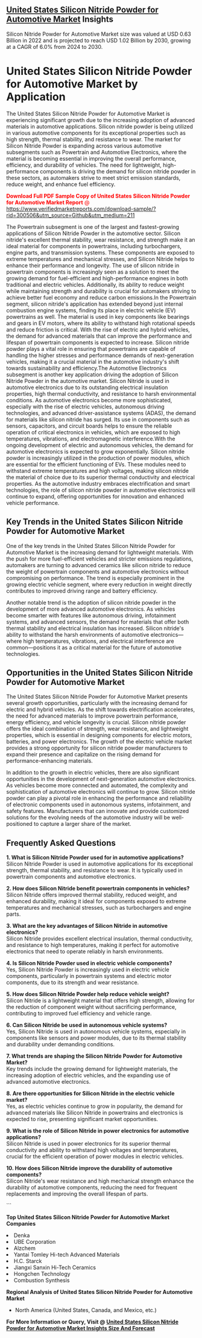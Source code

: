 <h2><a href="https://www.verifiedmarketreports.com/download-sample/?rid=300506&amp;utm_source=Github&amp;utm_medium=211" target="_blank">United States Silicon Nitride Powder for Automotive Market</a> Insights</h2><p>Silicon Nitride Powder for Automotive Market size was valued at USD 0.63 Billion in 2022 and is projected to reach USD 1.02 Billion by 2030, growing at a CAGR of 6.0% from 2024 to 2030.</p><p><h1>United States Silicon Nitride Powder for Automotive Market by Application</h1><p>The United States Silicon Nitride Powder for Automotive Market is experiencing significant growth due to the increasing adoption of advanced materials in automotive applications. Silicon nitride powder is being utilized in various automotive components for its exceptional properties such as high strength, thermal stability, and resistance to wear. The market for Silicon Nitride Powder is expanding across various automotive subsegments such as Powertrain and Automotive Electronics, where the material is becoming essential in improving the overall performance, efficiency, and durability of vehicles. The need for lightweight, high-performance components is driving the demand for silicon nitride powder in these sectors, as automakers strive to meet strict emission standards, reduce weight, and enhance fuel efficiency.<p><span class=""><span style="color: #ff0000;"><strong>Download Full PDF Sample Copy of United States Silicon Nitride Powder for Automotive Market Report</strong> @ </span><a href="https://www.verifiedmarketreports.com/download-sample/?rid=300506&amp;utm_source=Github&amp;utm_medium=211" target="_blank">https://www.verifiedmarketreports.com/download-sample/?rid=300506&amp;utm_source=Github&amp;utm_medium=211</a></span></p>The Powertrain subsegment is one of the largest and fastest-growing applications of Silicon Nitride Powder in the automotive sector. Silicon nitride's excellent thermal stability, wear resistance, and strength make it an ideal material for components in powertrains, including turbochargers, engine parts, and transmission systems. These components are exposed to extreme temperatures and mechanical stresses, and Silicon Nitride helps to enhance their performance and longevity. The use of silicon nitride in powertrain components is increasingly seen as a solution to meet the growing demand for fuel-efficient and high-performance engines in both traditional and electric vehicles. Additionally, its ability to reduce weight while maintaining strength and durability is crucial for automakers striving to achieve better fuel economy and reduce carbon emissions.In the Powertrain segment, silicon nitride's application has extended beyond just internal combustion engine systems, finding its place in electric vehicle (EV) powertrains as well. The material is used in key components like bearings and gears in EV motors, where its ability to withstand high rotational speeds and reduce friction is critical. With the rise of electric and hybrid vehicles, the demand for advanced materials that can improve the performance and lifespan of powertrain components is expected to increase. Silicon nitride powder plays a vital role in ensuring that powertrains are capable of handling the higher stresses and performance demands of next-generation vehicles, making it a crucial material in the automotive industry's shift towards sustainability and efficiency.The Automotive Electronics subsegment is another key application driving the adoption of Silicon Nitride Powder in the automotive market. Silicon Nitride is used in automotive electronics due to its outstanding electrical insulation properties, high thermal conductivity, and resistance to harsh environmental conditions. As automotive electronics become more sophisticated, especially with the rise of electric vehicles, autonomous driving technologies, and advanced driver-assistance systems (ADAS), the demand for materials like silicon nitride has surged. Its use in components such as sensors, capacitors, and circuit boards helps to ensure the reliable operation of critical electronics in vehicles, which are exposed to high temperatures, vibrations, and electromagnetic interference.With the ongoing development of electric and autonomous vehicles, the demand for automotive electronics is expected to grow exponentially. Silicon nitride powder is increasingly utilized in the production of power modules, which are essential for the efficient functioning of EVs. These modules need to withstand extreme temperatures and high voltages, making silicon nitride the material of choice due to its superior thermal conductivity and electrical properties. As the automotive industry embraces electrification and smart technologies, the role of silicon nitride powder in automotive electronics will continue to expand, offering opportunities for innovation and enhanced vehicle performance.<h2>Key Trends in the United States Silicon Nitride Powder for Automotive Market</h2><p>One of the key trends in the United States Silicon Nitride Powder for Automotive Market is the increasing demand for lightweight materials. With the push for more fuel-efficient vehicles and stricter emissions regulations, automakers are turning to advanced ceramics like silicon nitride to reduce the weight of powertrain components and automotive electronics without compromising on performance. The trend is especially prominent in the growing electric vehicle segment, where every reduction in weight directly contributes to improved driving range and battery efficiency.</p><p>Another notable trend is the adoption of silicon nitride powder in the development of more advanced automotive electronics. As vehicles become smarter with features like autonomous driving, infotainment systems, and advanced sensors, the demand for materials that offer both thermal stability and electrical insulation has increased. Silicon nitride's ability to withstand the harsh environments of automotive electronics—where high temperatures, vibrations, and electrical interference are common—positions it as a critical material for the future of automotive technologies.</p><h2>Opportunities in the United States Silicon Nitride Powder for Automotive Market</h2><p>The United States Silicon Nitride Powder for Automotive Market presents several growth opportunities, particularly with the increasing demand for electric and hybrid vehicles. As the shift towards electrification accelerates, the need for advanced materials to improve powertrain performance, energy efficiency, and vehicle longevity is crucial. Silicon nitride powder offers the ideal combination of strength, wear resistance, and lightweight properties, which is essential in designing components for electric motors, batteries, and power electronics. The growth of the electric vehicle market provides a strong opportunity for silicon nitride powder manufacturers to expand their presence and capitalize on the rising demand for performance-enhancing materials.</p><p>In addition to the growth in electric vehicles, there are also significant opportunities in the development of next-generation automotive electronics. As vehicles become more connected and automated, the complexity and sophistication of automotive electronics will continue to grow. Silicon nitride powder can play a pivotal role in enhancing the performance and reliability of electronic components used in autonomous systems, infotainment, and safety features. Manufacturers that can innovate and provide customized solutions for the evolving needs of the automotive industry will be well-positioned to capture a larger share of the market.</p><h2>Frequently Asked Questions</h2><p><strong>1. What is Silicon Nitride Powder used for in automotive applications?</strong><br>Silicon Nitride Powder is used in automotive applications for its exceptional strength, thermal stability, and resistance to wear. It is typically used in powertrain components and automotive electronics.</p><p><strong>2. How does Silicon Nitride benefit powertrain components in vehicles?</strong><br>Silicon Nitride offers improved thermal stability, reduced weight, and enhanced durability, making it ideal for components exposed to extreme temperatures and mechanical stresses, such as turbochargers and engine parts.</p><p><strong>3. What are the key advantages of Silicon Nitride in automotive electronics?</strong><br>Silicon Nitride provides excellent electrical insulation, thermal conductivity, and resistance to high temperatures, making it perfect for automotive electronics that need to operate reliably in harsh environments.</p><p><strong>4. Is Silicon Nitride Powder used in electric vehicle components?</strong><br>Yes, Silicon Nitride Powder is increasingly used in electric vehicle components, particularly in powertrain systems and electric motor components, due to its strength and wear resistance.</p><p><strong>5. How does Silicon Nitride Powder help reduce vehicle weight?</strong><br>Silicon Nitride is a lightweight material that offers high strength, allowing for the reduction of component weight without sacrificing performance, contributing to improved fuel efficiency and vehicle range.</p><p><strong>6. Can Silicon Nitride be used in autonomous vehicle systems?</strong><br>Yes, Silicon Nitride is used in autonomous vehicle systems, especially in components like sensors and power modules, due to its thermal stability and durability under demanding conditions.</p><p><strong>7. What trends are shaping the Silicon Nitride Powder for Automotive Market?</strong><br>Key trends include the growing demand for lightweight materials, the increasing adoption of electric vehicles, and the expanding use of advanced automotive electronics.</p><p><strong>8. Are there opportunities for Silicon Nitride in the electric vehicle market?</strong><br>Yes, as electric vehicles continue to grow in popularity, the demand for advanced materials like Silicon Nitride in powertrains and electronics is expected to rise, presenting significant market opportunities.</p><p><strong>9. What is the role of Silicon Nitride in power electronics for automotive applications?</strong><br>Silicon Nitride is used in power electronics for its superior thermal conductivity and ability to withstand high voltages and temperatures, crucial for the efficient operation of power modules in electric vehicles.</p><p><strong>10. How does Silicon Nitride improve the durability of automotive components?</strong><br>Silicon Nitride's wear resistance and high mechanical strength enhance the durability of automotive components, reducing the need for frequent replacements and improving the overall lifespan of parts.</p>```</p><p><strong>Top United States Silicon Nitride Powder for Automotive Market Companies</strong></p><div data-test-id=""><p><li>Denka</li><li> UBE Corporation</li><li> Alzchem</li><li> Yantai Tomley Hi-tech Advanced Materials</li><li> H.C. Starck</li><li> Jiangxi Sanxin Hi-Tech Ceramics</li><li> Hongchen Technology</li><li> Combustion Synthesis</li></p><div><strong>Regional Analysis of&nbsp;United States Silicon Nitride Powder for Automotive Market</strong></div><ul><li dir="ltr"><p dir="ltr">North America&nbsp;(United States, Canada, and Mexico, etc.)</p></li></ul><p><strong>For More Information or Query, Visit @&nbsp;</strong><strong><a href="https://www.verifiedmarketreports.com/product/silicon-nitride-powder-for-automotive-market/?utm_source=Github&amp;utm_medium=211" target="_blank">United States Silicon Nitride Powder for Automotive Market Insights Size And Forecast</a></strong></p></div>
